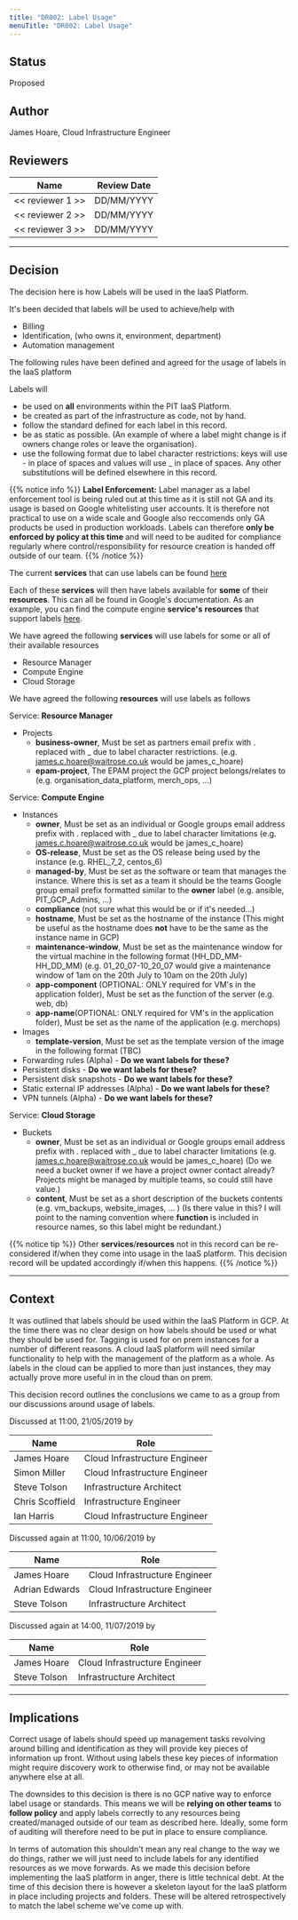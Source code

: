 ```yaml
---
title: "DR002: Label Usage"
menuTitle: "DR002: Label Usage"
---
```


## Status

Proposed

## Author

James Hoare, Cloud Infrastructure Engineer

## Reviewers

| Name                        | Review Date |
| --------------------------- |-------------|
| << reviewer 1 >>            | DD/MM/YYYY  |
| << reviewer 2 >>            | DD/MM/YYYY  |
| << reviewer 3 >>            | DD/MM/YYYY  |

---

## Decision

The decision here is how Labels will be used in the IaaS Platform.

It's been decided that labels will be used to achieve/help with

- Billing
- Identification, (who owns it, environment, department)
- Automation management

The following rules have been defined and agreed for the usage of labels in the IaaS platform

Labels will

- be used on **all** environments within the PIT IaaS Platform.
- be created as part of the infrastructure as code, not by hand.
- follow the standard defined for each label in this record.
- be as static as possible. (An example of where a label might change is if owners change roles or leave the organisation).
- use the following format due to label character restrictions: keys will use \- in place of spaces and values will use \_ in place of spaces. Any other substitutions will be defined elsewhere in this record.

{{% notice info %}}
**Label Enforcement:** Label manager as a label enforcement tool is being ruled out at this time as it is still not GA and its usage is based on Google whitelisting user accounts. It is therefore not practical to use on a wide scale and Google also reccomends only GA products be used in production workloads. Labels can therefore **only be enforced by policy at this time** and will need to be audited for compliance regularly where control/responsibility for resource creation is handed off outside of our team.
{{% /notice %}}

The current **services** that can use labels can be found [here](https://cloud.google.com/resource-manager/docs/creating-managing-labels)

Each of these **services** will then have labels available for **some** of their **resources**. This can all be found in Google's documentation. As an example, you can find the compute engine **service's** **resources** that support labels [here](https://cloud.google.com/compute/docs/labeling-resources).

We have agreed the following **services** will use labels for some or all of their available resources

- Resource Manager
- Compute Engine
- Cloud Storage

We have agreed the following **resources** will use labels as follows

Service: **Resource Manager**

- Projects
  - **business-owner**, Must be set as partners email prefix with . replaced with \_ due to label character restrictions. (e.g. james.c.hoare@waitrose.co.uk would be james_c_hoare)
  - **epam-project**, The EPAM project the GCP project belongs/relates to (e.g. organisation_data_platform, merch_ops, ...)

Service: **Compute Engine**

- Instances
  - **owner**, Must be set as an individual or Google groups email address prefix with \. replaced with \_ due to label character limitations (e.g. james.c.hoare@waitrose.co.uk would be james_c_hoare)
  - **OS-release**, Must be set as the OS release being used by the instance (e.g. RHEL_7_2, centos_6)
  - **managed-by**, Must be set as the software or team that manages the instance. Where this is set as a team it should be the teams Google group email prefix formatted similar to the **owner** label (e.g. ansible, PIT_GCP_Admins, ...)
  - **compliance** (not sure what this would be or if it's needed...)
  - **hostname**, Must be set as the hostname of the instance (This might be useful as the hostname does **not** have to be the same as the instance name in GCP)
  - **maintenance-window**, Must be set as the maintenance window for the virtual machine in the following format (HH_DD_MM-HH_DD_MM) (e.g. 01_20_07-10_20_07 would give a maintenance window of 1am on the 20th July to 10am on the 20th July)
  - **app-component** (OPTIONAL: ONLY required for VM's in the application folder), Must be set as the function of the server (e.g. web, db)
  - **app-name**(OPTIONAL: ONLY required for VM's in the application folder), Must be set as the name of the application (e.g. merchops)
- Images
  - **template-version**, Must be set as the template version of the image in the following format (TBC)
- Forwarding rules (Alpha) - **Do we want labels for these?**
- Persistent disks - **Do we want labels for these?**
- Persistent disk snapshots - **Do we want labels for these?**
- Static external IP addresses (Alpha) - **Do we want labels for these?**
- VPN tunnels (Alpha) - **Do we want labels for these?**

Service: **Cloud Storage**

- Buckets
  - **owner**, Must be set as an individual or Google groups email address prefix with \. replaced with \_ due to label character limitations (e.g. james.c.hoare@waitrose.co.uk would be james_c_hoare) (Do we need a bucket owner if we have a project owner contact already? Projects might be managed by multiple teams, so could still have value.)
  - **content**, Must be set as a short description of the buckets contents (e.g. vm_backups, website_images, ... ) (Is there value in this? I will point to the naming convention where **function** is included in resource names, so this label might be redundant.)

{{% notice tip %}}
Other **services**/**resources** not in this record can be re-considered if/when they come into usage in the IaaS platform. This decision record will be updated accordingly if/when this happens.
{{% /notice %}}

---

## Context

It was outlined that labels should be used within the IaaS Platform in GCP. At the time there was no clear design on how labels should be used or what they should be used for. Tagging is used for on prem instances for a number of different reasons. A cloud IaaS platform will need similar functionality to help with the management of the platform as a whole. As labels in the cloud can be applied to more than just instances, they may actually prove more useful in in the cloud than on prem.

This decision record outlines the conclusions we came to as a group from our discussions around usage of labels.

Discussed at 11:00, 21/05/2019 by

| Name                        | Role                           |
| --------------------------- |--------------------------------|
| James Hoare                 | Cloud Infrastructure Engineer  |
| Simon Miller                | Cloud Infrastructure Engineer  |
| Steve Tolson                | Infrastructure Architect       |
| Chris Scoffield             | Infrastructure Engineer        |
| Ian Harris                  | Cloud Infrastructure Engineer  |

Discussed again at 11:00, 10/06/2019 by

| Name                        | Role                           |
| --------------------------- |--------------------------------|
| James Hoare                 | Cloud Infrastructure Engineer  |
| Adrian Edwards              | Cloud Infrastructure Engineer  |
| Steve Tolson                | Infrastructure Architect       |

Discussed again at 14:00, 11/07/2019 by

| Name                        | Role                           |
| --------------------------- |--------------------------------|
| James Hoare                 | Cloud Infrastructure Engineer  |
| Steve Tolson                | Infrastructure Architect       |

---

## Implications

Correct usage of labels should speed up management tasks revolving around billing and identification as they will provide key pieces of information up front. Without using labels these key pieces of information might require discovery work to otherwise find, or may not be available anywhere else at all.

The downsides to this decision is there is no GCP native way to enforce label usage or standards. This means we will be **relying on other teams** to **follow policy** and apply labels correctly to any resources being created/managed outside of our team as described here. Ideally, some form of auditing will therefore need to be put in place to ensure compliance.

In terms of automation this shouldn't mean any real change to the way we do things, rather we will just need to include labels for any identified resources as we move forwards. As we made this decision before implementing the IaaS platform in anger, there is little technical debt. At the time of this decision there is however a skeleton layout for the IaaS platform in place including projects and folders. These will be altered retrospectively to match the label scheme we've come up with.
